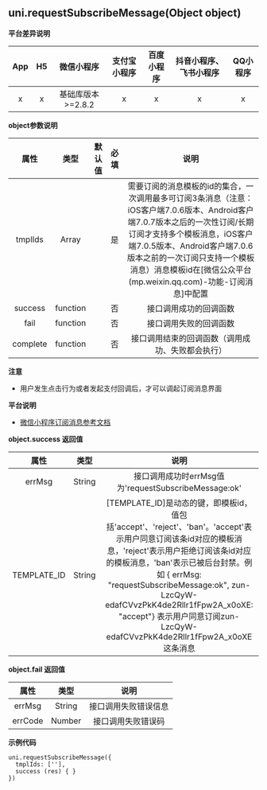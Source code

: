 ## uni.requestSubscribeMessage(Object object)


**平台差异说明**

|App|H5	|微信小程序				|支付宝小程序	|百度小程序	|抖音小程序、飞书小程序	|QQ小程序	|
|:-:	|:-:|:-:							|:-:					|:-:				|:-:				|:-:			|
|x		|x	|基础库版本>=2.8.2|x						|x					|x					|x				|

**object参数说明**

|属性			|类型			|默认值	|必填	|说明																																																																																																																																																|
|:-:			|:-:			|:-:		|:-:	|:-:																																																																																																																																																|
|tmplIds	|Array		|				|是		|需要订阅的消息模板的id的集合，一次调用最多可订阅3条消息（注意：iOS客户端7.0.6版本、Android客户端7.0.7版本之后的一次性订阅/长期订阅才支持多个模板消息，iOS客户端7.0.5版本、Android客户端7.0.6版本之前的一次订阅只支持一个模板消息）消息模板id在[微信公众平台(mp.weixin.qq.com)-功能-订阅消息]中配置	|
|success	|function	|				|否		|接口调用成功的回调函数																																																																																																																																							|
|fail			|function	|				|否		|接口调用失败的回调函数																																																																																																																																							|
|complete	|function	|				|否		|接口调用结束的回调函数（调用成功、失败都会执行）																																																																																																																										|


**注意**

- 用户发生点击行为或者发起支付回调后，才可以调起订阅消息界面

**平台说明**

- [微信小程序订阅消息参考文档](https://developers.weixin.qq.com/miniprogram/dev/framework/open-ability/subscribe-message.html)


**object.success 返回值**

|属性				|类型		|说明																																																																																																																																																																														|
|:-:				|:-:		|:-:																																																																																																																																																																														|
|errMsg			|String	|接口调用成功时errMsg值为'requestSubscribeMessage:ok'																																																																																																																																																						|
|TEMPLATE_ID|String| [TEMPLATE_ID]是动态的键，即模板id，值包括'accept'、'reject'、'ban'。'accept'表示用户同意订阅该条id对应的模板消息，'reject'表示用户拒绝订阅该条id对应的模板消息，'ban'表示已被后台封禁。例如 { errMsg: "requestSubscribeMessage:ok", zun-LzcQyW-edafCVvzPkK4de2Rllr1fFpw2A_x0oXE: "accept"} 表示用户同意订阅zun-LzcQyW-edafCVvzPkK4de2Rllr1fFpw2A_x0oXE这条消息|

**object.fail 返回值**

|属性		|类型		|说明									|
|:-:		|:-:		|:-:									|
|errMsg	|String	|接口调用失败错误信息	|
|errCode|Number	|接口调用失败错误码		|

**示例代码**
```
uni.requestSubscribeMessage({
  tmplIds: [''],
  success (res) { }
})
```
